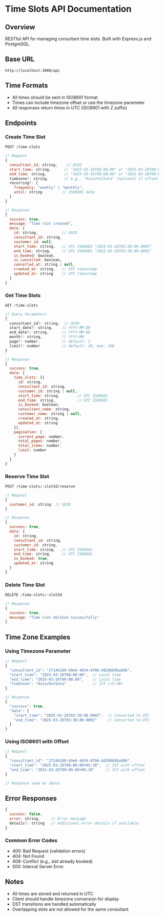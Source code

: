 # Time Slots API Documentation

## Overview
RESTful API for managing consultant time slots. Built with Express.js and PostgreSQL.

## Base URL
```
http://localhost:3000/api
```

## Time Formats
- All times should be sent in ISO8601 format
- Times can include timezone offset or use the timezone parameter
- All responses return times in UTC (ISO8601 with Z suffix)

## Endpoints

### Create Time Slot
```javascript
POST /time-slots

// Request
{
  consultant_id: string,    // UUID
  start_time: string,      // "2025-03-26T08:00:00" or "2025-03-26T08:00:00+05:30"
  end_time: string,        // "2025-03-26T09:00:00" or "2025-03-26T09:00:00+05:30"
  timezone?: string,       // e.g., "Asia/Kolkata" (optional if offset provided in times)
  recurring?: {
    frequency: "weekly" | "monthly",
    until: string         // ISO8601 date
  }
}

// Response
{
  success: true,
  message: "Time slot created",
  data: {
    id: string,           // UUID
    consultant_id: string,
    customer_id: null,
    start_time: string,   // UTC ISO8601 "2025-03-26T02:30:00.000Z"
    end_time: string,     // UTC ISO8601 "2025-03-26T03:30:00.000Z"
    is_booked: boolean,
    is_cancelled: boolean,
    cancelled_at: string | null,
    created_at: string,   // UTC timestamp
    updated_at: string    // UTC timestamp
  }
}
```

### Get Time Slots
```javascript
GET /time-slots

// Query Parameters
{
  consultant_id?: string,  // UUID
  start_date?: string,    // YYYY-MM-DD
  end_date?: string,      // YYYY-MM-DD
  month?: string,         // YYYY-MM
  page?: number,          // default: 1
  limit?: number          // default: 20, max: 100
}

// Response
{
  success: true,
  data: {
    time_slots: [{
      id: string,
      consultant_id: string,
      customer_id: string | null,
      start_time: string,        // UTC ISO8601
      end_time: string,          // UTC ISO8601
      is_booked: boolean,
      consultant_name: string,
      customer_name: string | null,
      created_at: string,
      updated_at: string
    }],
    pagination: {
      current_page: number,
      total_pages: number,
      total_items: number,
      limit: number
    }
  }
}
```

### Reserve Time Slot
```javascript
POST /time-slots/:slotId/reserve

// Request
{
  customer_id: string  // UUID
}

// Response
{
  success: true,
  data: {
    id: string,
    consultant_id: string,
    customer_id: string,
    start_time: string,   // UTC ISO8601
    end_time: string,     // UTC ISO8601
    is_booked: true,
    updated_at: string
  }
}
```

### Delete Time Slot
```javascript
DELETE /time-slots/:slotId

// Response
{
  success: true,
  message: "Time slot deleted successfully"
}
```

## Time Zone Examples

### Using Timezone Parameter
```javascript
// Request
{
  "consultant_id": "27146189-b9e6-4654-8f06-b0206b0ba886",
  "start_time": "2025-03-26T08:00:00",  // Local time
  "end_time": "2025-03-26T09:00:00",    // Local time
  "timezone": "Asia/Kolkata"            // IST (+5:30)
}

// Response
{
  "success": true,
  "data": {
    "start_time": "2025-03-26T02:30:00.000Z",  // Converted to UTC
    "end_time": "2025-03-26T03:30:00.000Z"     // Converted to UTC
  }
}
```

### Using ISO8601 with Offset
```javascript
// Request
{
  "consultant_id": "27146189-b9e6-4654-8f06-b0206b0ba886",
  "start_time": "2025-03-26T08:00:00+05:30",  // IST with offset
  "end_time": "2025-03-26T09:00:00+05:30"     // IST with offset
}

// Response same as above
```

## Error Responses
```javascript
{
  success: false,
  error: string,     // Error message
  details?: string   // Additional error details if available
}
```

### Common Error Codes
- 400: Bad Request (validation errors)
- 404: Not Found
- 409: Conflict (e.g., slot already booked)
- 500: Internal Server Error

## Notes
- All times are stored and returned in UTC
- Client should handle timezone conversion for display
- DST transitions are handled automatically
- Overlapping slots are not allowed for the same consultant 